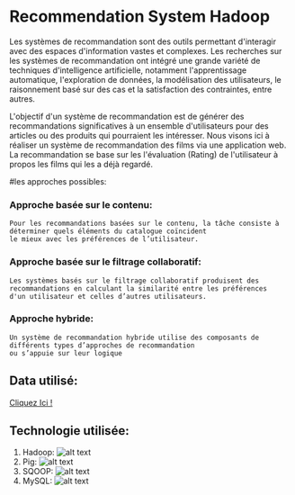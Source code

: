 # Recommendation System Hadoop
Les systèmes de recommandation sont des outils permettant
d'interagir avec des espaces d'information vastes et complexes.
Les recherches sur les systèmes de recommandation ont intégré
une grande variété de techniques d'intelligence artificielle,
notamment l'apprentissage automatique, l'exploration de données,
la modélisation des utilisateurs, le raisonnement basé sur des cas
et la satisfaction des contraintes, entre autres.


L'objectif d'un système de recommandation est de générer des
recommandations significatives à un ensemble d'utilisateurs pour
des articles ou des produits qui pourraient les intéresser. Nous
visons ici à réaliser un système de recommandation des films via
une application web. La recommandation se base sur les
l'évaluation (Rating) de l'utilisateur à propos les films qui les a déjà
regardé.

#les approches possibles:

### Approche basée sur le contenu: 
    Pour les recommandations basées sur le contenu, la tâche consiste à déterminer quels éléments du catalogue coïncident
    le mieux avec les préférences de l’utilisateur.
    
### Approche basée sur le filtrage collaboratif:
    Les systèmes basés sur le filtrage collaboratif produisent des recommandations en calculant la similarité entre les préférences 
    d'un utilisateur et celles d’autres utilisateurs.
    
### Approche hybride:
    Un système de recommandation hybride utilise des composants de différents types d’approches de recommandation 
    ou s’appuie sur leur logique

## Data utilisé:
[Cliquez Ici !](https://www.kaggle.com/datasets/prajitdatta/movielens-100k-dataset)

## Technologie utilisée:
  1. Hadoop:
  ![alt text](https://f2i-formation.fr/wp-content/uploads/2018/01/hadoop.jpg "HADOOP")
  2. Pig:
  ![alt text](https://miro.medium.com/max/1050/1*v1dRCjcQMoXDOpsWD79CQA.png "Pig")
  3. SQOOP:
  ![alt text](https://upload.wikimedia.org/wikipedia/commons/thumb/b/b4/Apache_Sqoop_logo.svg/879px-Apache_Sqoop_logo.svg.png "sqoop")
  4. MySQL:
  ![alt text](https://www.duchess-france.org/wp-content/uploads/2015/07/mysql-logo-png-300x225.png "mysql")
